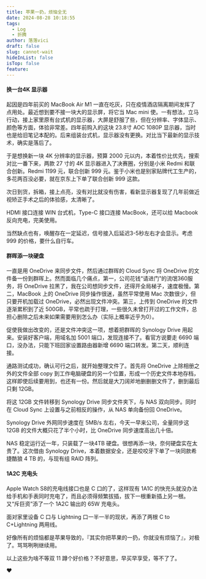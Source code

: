 ```yaml
---
title: 苹果一扔，烦恼全无
date: 2024-08-28 10:18:55
tags:
  - Log
  - 折腾
author: 落落vici
draft: false
slug: cannot-wait
hideInList: false
isTop: false
feature:
---
```

#### 换一台4K 显示器
起因是四年前买的 MacBook Air M1 一直在吃灰，只在疫情酒店隔离期间发挥了点用处。最近想到要不接一块大的显示屏，将它当 Mac mini 使。一有想法，立马行动，接上家里原有台式机的显示器，大屏是舒服了些，但在分辨率、字体显示、颜色等方面，体验非常差。四年前购入的这块 23.8寸 AOC 1080P 显示器，当时也是给旧笔记本配的。后来组装台式机，显示器没有更换。对比当下最新的显示技术，确实是落后了。

于是想换新一块 4K 分辨率的显示器，预算 2000 元以内，本着性价比优先，搜索对比一番下来，两款 27 寸的 4K 显示器进入了决赛圈，分别是小米 Redmi 和联合创新。Redmi 1199 元，联合创新 999 元。鉴于小米也是别家贴牌代工生产的，多花两百没必要，就在京东上下单了联合创新 999 这款。

次日到货，拆箱，接上点亮，没有对比就没有伤害，看新显示器复现了几年前做近视矫正手术之后的体验感，太清晰了。

HDMI 接口连接 WIN 台式机，Type-C 接口连接 MacBook，还可以给 Macbook 反向充电，完美使用。

当然缺点也有，唤醒存在一定延迟，信号接入后延迟3-5秒左右才会显示。考虑 999 的价格，要什么自行车。

#### 群晖添一块硬盘
一直是用 OneDrive 来同步文件，然后通过群晖的 Cloud Sync 将 OneDrive 的文件备一份到群晖上。然而面临几个痛点，第一，公司花钱“请进门”的流氓360服务，将 OneDrive 拉黑了，我在公司想同步文件，还得开全局梯子，速度极慢。第二，MacBook 上的 OneDrive 同步操作很迷，虽然平常使用 Mac 次数很少，但只要开机加载过 OneDrive，必然出现文件冲突。第三，上传到 OneDrive 的文件逐渐累积到了近 500GB，平常也疏于打理，一些很久未曾打开过的工作文件，总担心删除之后未来如果需要用到怎么办（实际上概率近乎为0）。

促使我做出改变的，还是文件冲突这一项，想着把群晖的 Synology Drive 用起来。安装好客户端，用域名加 5001 端口，发现连接不了。看官方说要走 6690 端口，没办法，只能下班回家设置路由器新增 6690 端口转发。第二天，顺利连接。

通路测试成功，确认可行之后，就开始整理文件了。首先将 OneDrive 上除相册之外的文件全部 copy 到工作电脑硬盘的另一个位置，形成一个历史文件本地存档，这样即使后续要用到，也还有一份。然后就是大刀阔斧地删删删文件了，删到最后只剩 12GB。

将这 12GB 文件转移到 Synology Drive 同步文件夹下，与 NAS 双向同步。同时在 Cloud Sync 上设置与之前相反的操作，从 NAS 单向备份回 OneDrive。

Synology Drive 外网同步速度在 5MB/s 左右，今天一早来公司，全量同步这 12GB 的文件大概只花了半个小时，比 OneDrive 同步速度高出几十倍。

NAS 稳定运行近一年，只装载了一块4TB 硬盘。很想再添一块，奈何硬盘实在太贵了。这次借由 Synology Drive，本着数据安全，还是咬咬牙下单了一块同款希捷酷狼 4 TB 的，与现有组 RAID 阵列。

#### 1A2C 充电头
Apple Watch S8的充电线接口也是 C 口的了，这样现有 1A1C 的快充头就没办法给手机和手表同时充电了，而且必须得频繁拔插，拔下一根重新插上另一根。又“斥巨资”添了一个 1A2C 输出的 65W 充电头。

面对家里设备 C 口与 Lightning 口一半一半的现状，再添了两根 C to C+Lightning 两用线。

好像所有的烦恼都是苹果导致的，『其实你把苹果的一扔，你就没有烦恼了』，对极了。骂骂咧咧继续用。

以上这些为啥不等双 11 蹲个好价格？不好意思，早买早享受，等不了了。

❤